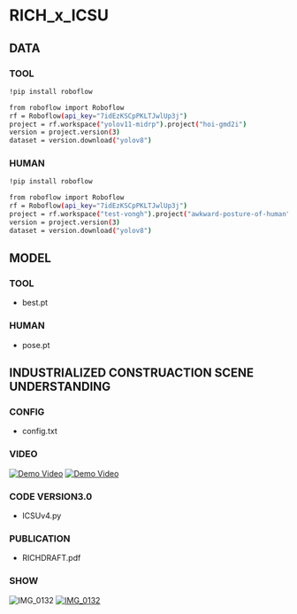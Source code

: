 # RICH_x_ICSU

## DATA

### TOOL

```bash
!pip install roboflow

from roboflow import Roboflow
rf = Roboflow(api_key="7idEzKSCpPKLTJwlUp3j")
project = rf.workspace("yolov11-midrp").project("hoi-gmd2i")
version = project.version(3)
dataset = version.download("yolov8")
```

### HUMAN

```bash
!pip install roboflow

from roboflow import Roboflow
rf = Roboflow(api_key="7idEzKSCpPKLTJwlUp3j")
project = rf.workspace("test-vongh").project("awkward-posture-of-human")
version = project.version(3)
dataset = version.download("yolov8")
```
## MODEL

### TOOL
- best.pt

### HUMAN
- pose.pt

## INDUSTRIALIZED CONSTRUACTION SCENE UNDERSTANDING

### CONFIG
- config.txt

### VIDEO
[![Demo Video](https://img.youtube.com/vi/blKOrb_HNVc/0.jpg)](https://www.youtube.com/watch?v=blKOrb_HNVc)
[![Demo Video](https://img.youtube.com/vi/HnkFMYtl7_g/0.jpg)](https://www.youtube.com/watch?v=HnkFMYtl7_g)

### CODE VERSION3.0
- ICSUv4.py

### PUBLICATION
- RICHDRAFT.pdf

### SHOW
![IMG_0132](https://github.com/user-attachments/assets/31641e68-23e0-4f8a-8fcf-e46669660d01)
[![IMG_0132](https://github.com/user-attachments/assets/31641e68-23e0-4f8a-8fcf-e46669660d01)](https://uflorida-my.sharepoint.com/:v:/g/personal/xulinfeng_ufl_edu/ERlkpXNeRFBLsz0c_yeq2B8BWgNTkdiSj3zLnxLxeNo08Q?nav=eyJyZWZlcnJhbEluZm8iOnsicmVmZXJyYWxBcHAiOiJPbmVEcml2ZUZvckJ1c2luZXNzIiwicmVmZXJyYWxBcHBQbGF0Zm9ybSI6IldlYiIsInJlZmVycmFsTW9kZSI6InZpZXciLCJyZWZlcnJhbFZpZXciOiJNeUZpbGVzTGlua0NvcHkifX0&e=GyNJHE)
